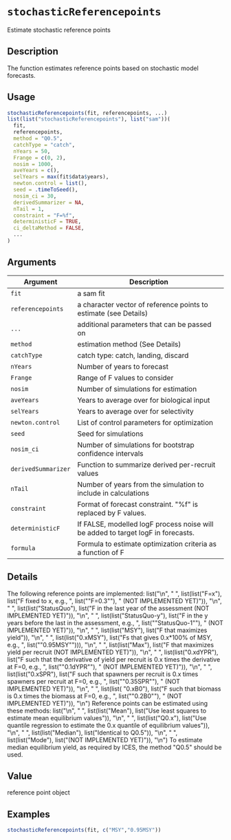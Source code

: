 # `stochasticReferencepoints`

Estimate stochastic reference points


## Description

The function estimates reference points based on stochastic model forecasts.


## Usage

```r
stochasticReferencepoints(fit, referencepoints, ...)
list(list("stochasticReferencepoints"), list("sam"))(
  fit,
  referencepoints,
  method = "Q0.5",
  catchType = "catch",
  nYears = 50,
  Frange = c(0, 2),
  nosim = 1000,
  aveYears = c(),
  selYears = max(fit$data$years),
  newton.control = list(),
  seed = .timeToSeed(),
  nosim_ci = 30,
  derivedSummarizer = NA,
  nTail = 1,
  constraint = "F=%f",
  deterministicF = TRUE,
  ci_deltaMethod = FALSE,
  ...
)
```


## Arguments

Argument      |Description
------------- |----------------
`fit`     |     a sam fit
`referencepoints`     |     a character vector of reference points to estimate (see Details)
`...`     |     additional parameters that can be passed on
`method`     |     estimation method (See Details)
`catchType`     |     catch type: catch, landing, discard
`nYears`     |     Number of years to forecast
`Frange`     |     Range of F values to consider
`nosim`     |     Number of simulations for estimation
`aveYears`     |     Years to average over for biological input
`selYears`     |     Years to average over for selectivity
`newton.control`     |     List of control parameters for optimization
`seed`     |     Seed for simulations
`nosim_ci`     |     Number of simulations for bootstrap confidence intervals
`derivedSummarizer`     |     Function to summarize derived per-recruit values
`nTail`     |     Number of years from the simulation to include in calculations
`constraint`     |     Format of forecast constraint. "%f" is replaced by F values.
`deterministicF`     |     If FALSE, modelled logF process noise will be added to target logF in forecasts.
`formula`     |     Formula to estimate optimization criteria as a function of F


## Details

The following reference points are implemented:
 list("\n", "   ", list(list("F=x"), list("F fixed to x, e.g., ", list("\"F=0.3\""), " (NOT IMPLEMENTED YET)")), "\n", "   ", list(list("StatusQuo"), list("F in the last year of the assessment (NOT IMPLEMENTED YET)")), "\n", "   ", list(list("StatusQuo-y"), list("F in the y years before the last in the assessment, e.g., ", list("\"StatusQuo-1\""), " (NOT IMPLEMENTED YET)")), "\n", "   ", list(list("MSY"), list("F that maximizes yield")), "\n", "   ", list(list("0.xMSY"), list("Fs that gives 0.x*100% of MSY, e.g., ", 
    list("\"0.95MSY\""))), "\n", "   ", list(list("Max"), list("F that maximizes yield per recruit (NOT IMPLEMENTED YET)")), "\n", "   ", list(list("0.xdYPR"), list("F such that the derivative of yield per recruit is 0.x times the derivative at F=0, e.g., ", list("\"0.1dYPR\""), " (NOT IMPLEMENTED YET)")), "\n", "   ", list(list("0.xSPR"), list("F such that spawners per recruit is 0.x times spawners per recruit at F=0, e.g., ", list("\"0.35SPR\""), " (NOT IMPLEMENTED YET)")), "\n", "   ", list(list(
    "0.xB0"), list("F such that biomass is 0.x times the biomass at F=0, e.g., ", list("\"0.2B0\""), " (NOT IMPLEMENTED YET)")), "\n") 
 Reference points can be estimated using these methods:
 list("\n", "   ", list(list("Mean"), list("Use least squares to estimate mean equilibrium values")), "\n", "   ", list(list("Q0.x"), list("Use quantile regression to estimate the 0.x quantile of equilibrium values")), "\n", "   ", list(list("Median"), list("Identical to Q0.5")), "\n", "   ", list(list("Mode"), list("(NOT IMPLEMENTED YET)")), "\n") 
 To estimate median equilibrium yield, as required by ICES, the method "Q0.5" should be used.


## Value

reference point object


## Examples

```r
stochasticReferencepoints(fit, c("MSY","0.95MSY"))
```


